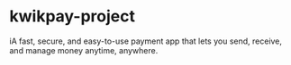 # kwikpay-project
iA fast, secure, and easy-to-use payment app that lets you send, receive, and manage money anytime, anywhere.
